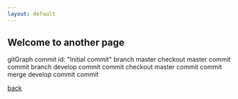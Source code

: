 ```yaml
---
layout: default
---
```


## Welcome to another page


<div class="mermaid">
  gitGraph
    commit id: "Initial commit"
    branch master
    checkout master
    commit
    commit
    branch develop
    commit
    commit
    checkout master
    commit
    commit
    merge develop
    commit
    commit
</div>



[back](./)
